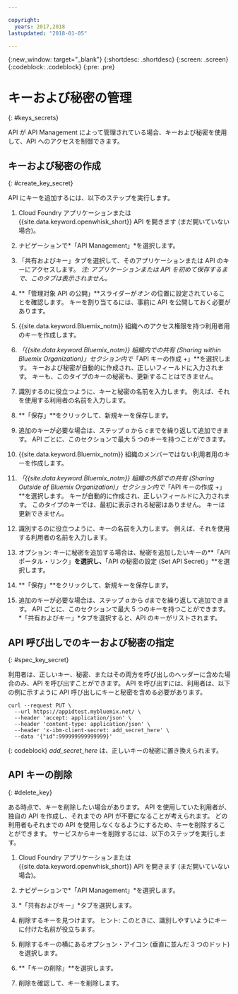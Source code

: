 ```yaml
---

copyright:
  years: 2017,2018
lastupdated: "2018-01-05"

---
```



{:new_window: target="_blank"}
{:shortdesc: .shortdesc}
{:screen: .screen}
{:codeblock: .codeblock}
{:pre: .pre}

# キーおよび秘密の管理
{: #keys_secrets}

API が API Management によって管理されている場合、キーおよび秘密を使用して、API へのアクセスを制御できます。

## キーおよび秘密の作成
{: #create_key_secret}

API にキーを追加するには、以下のステップを実行します。

1. Cloud Foundry アプリケーションまたは {{site.data.keyword.openwhisk_short}} API を開きます (まだ開いていない場合)。

2. ナビゲーションで*「API Management」*を選択します。

3. 「共有およびキー」タブを選択して、そのアプリケーションまたは API のキーにアクセスします。 *注: アプリケーションまたは API を初めて保存するまで、このタブは表示されません。*

4. **「管理対象 API の公開」**スライダーが*オン* の位置に設定されていることを確認します。 キーを割り当てるには、事前に API を公開しておく必要があります。

5. {{site.data.keyword.Bluemix_notm}} 組織へのアクセス権限を持つ利用者用のキーを作成します。
  1. *「{{site.data.keyword.Bluemix_notm}} 組織内での共有 (Sharing within Bluemix Organization)」*セクション内で**「API キーの作成 +」**を選択します。 キーおよび秘密が自動的に作成され、正しいフィールドに入力されます。 キーも、このタイプのキーの秘密も、更新することはできません。 
  2. 識別するのに役立つように、キーと秘密の名前を入力します。 例えば、それを使用する利用者の名前を入力します。
  3. **「保存」**をクリックして、新規キーを保存します。
  4. 追加のキーが必要な場合は、ステップ *a* から *c*までを繰り返して追加できます。 API ごとに、このセクションで最大 5 つのキーを持つことができます。

6. {{site.data.keyword.Bluemix_notm}} 組織のメンバーではない利用者用のキーを作成します。
  1. *「{{site.data.keyword.Bluemix_notm}} 組織の外部での共有 (Sharing Outside of Bluemix Organization)」*セクション内で**「API キーの作成 +」**を選択します。 キーが自動的に作成され、正しいフィールドに入力されます。 このタイプのキーでは、最初に表示される秘密はありません。 キーは更新できません。 
  2. 識別するのに役立つように、キーの名前を入力します。 例えば、それを使用する利用者の名前を入力します。
  3. オプション: キーに秘密を追加する場合は、秘密を追加したいキーの**「API ポータル・リンク」**を選択し、**「API の秘密の設定 (Set API Secret)」**を選択します。
  4. **「保存」**をクリックして、新規キーを保存します。
  5. 追加のキーが必要な場合は、ステップ *a* から *d*までを繰り返して追加できます。 API ごとに、このセクションで最大 5 つのキーを持つことができます。
*「共有およびキー」*タブを選択すると、API のキーがリストされます。

## API 呼び出しでのキーおよび秘密の指定
{: #spec_key_secret}

利用者は、正しいキー、秘密、またはその両方を呼び出しのヘッダーに含めた場合のみ、API を呼び出すことができます。 API を呼び出すには、利用者は、以下の例に示すように API 呼び出しにキーと秘密を含める必要があります。
```
curl --request PUT \
  --url https://appidtest.mybluemix.net/ \
  --header 'accept: application/json' \
  --header 'content-type: application/json' \
  --header 'x-ibm-client-secret: add_secret_here' \
  --data '{"id":999999999999999}'
```
{: codeblock}
*add_secret_here* は、正しいキーの秘密に置き換えられます。 

## API キーの削除
{: #delete_key}

ある時点で、キーを削除したい場合があります。 API を使用していた利用者が、独自の API を作成し、それまでの API が不要になることが考えられます。 どの利用者もそれまでの API を使用しなくなるようにするため、キーを削除することができます。 サービスからキーを削除するには、以下のステップを実行します。

1. Cloud Foundry アプリケーションまたは {{site.data.keyword.openwhisk_short}} API を開きます (まだ開いていない場合)。

2. ナビゲーションで*「API Management」*を選択します。

3. *「共有およびキー」*タブを選択します。

4. 削除するキーを見つけます。 ヒント: このときに、識別しやすいようにキーに付けた名前が役立ちます。

5. 削除するキーの横にあるオプション・アイコン (垂直に並んだ 3 つのドット) を選択します。 

6. **「キーの削除」**を選択します。

7. 削除を確認して、キーを削除します。
